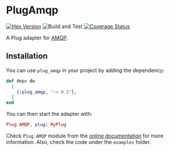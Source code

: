 # PlugAmqp

[![Hex Version](https://img.shields.io/hexpm/v/plug_amqp.svg?maxAge=3600)](https://hex.pm/packages/plug_amqp)
![Build and Test](https://github.com/kantox/plug_amqp/workflows/Build%20and%20Test/badge.svg)
[![Coverage Status](https://coveralls.io/repos/github/kantox/plug_amqp/badge.svg?t=2ISMwr)](https://coveralls.io/github/kantox/plug_amqp)

A Plug adapter for [AMQP](https://www.amqp.org/).

## Installation

You can use `plug_amqp` in your project by adding the dependency:

```elixir
def deps do
  [
    {:plug_amqp, "~> 0.5"},
  ]
end
```

You can then start the adapter with:

```elixir
Plug.AMQP, plug: MyPlug
```

Check `Plug.AMQP` module from the
[online documentation](https://hexdocs.pm/plug_amqp/Plug.AMQP.html) for more
information. Also, check the code under the `examples` folder.
